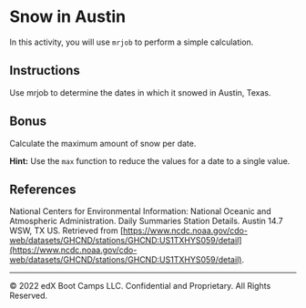# Snow in Austin

In this activity, you will use `mrjob` to perform a simple calculation.

## Instructions

Use mrjob to determine the dates in which it snowed in Austin, Texas.

## Bonus

Calculate the maximum amount of snow per date.

**Hint:** Use the `max` function to reduce the values for a date to a single value.

## References

National Centers for Environmental Information: National Oceanic and Atmospheric Administration. Daily Summaries Station Details. Austin 14.7 WSW, TX  US. Retrieved from [https://www.ncdc.noaa.gov/cdo-web/datasets/GHCND/stations/GHCND:US1TXHYS059/detail](https://www.ncdc.noaa.gov/cdo-web/datasets/GHCND/stations/GHCND:US1TXHYS059/detail).

---

© 2022 edX Boot Camps LLC. Confidential and Proprietary. All Rights Reserved.
